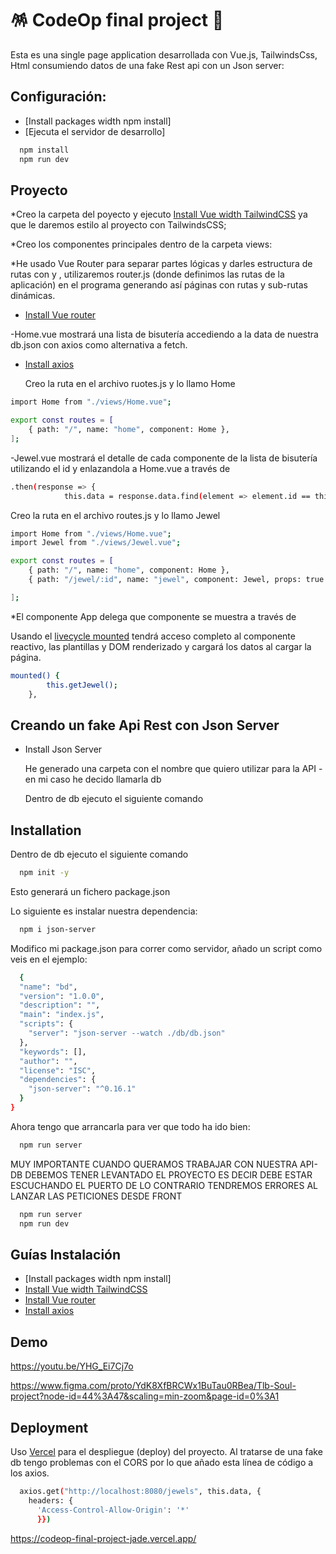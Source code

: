 
# 🪅 CodeOp final project 🎉

Esta es una single page application desarrollada con Vue.js, TailwindsCss, Html consumiendo datos de una fake Rest api con un Json server:

## Configuración:
- [Install packages width npm install]
- [Ejecuta el servidor de desarrollo]

```bash
  npm install
  npm run dev
```

## Proyecto
*Creo la carpeta del poyecto y ejecuto [Install Vue width TailwindCSS](https://tailwindcss.com/docs/guides/vite) ya que le daremos estilo al proyecto con TailwindsCSS;

*Creo los componentes principales dentro de la carpeta views:

*He usado Vue Router para separar partes lógicas y darles estructura de rutas con <RouterView> y <RouterLink>, utilizaremos router.js (donde definimos las rutas de la aplicación) en el programa generando así páginas con rutas y sub-rutas dinámicas.
- [Install Vue router](https://router.vuejs.org/installation.html)

-Home.vue mostrará una lista de bisutería accediendo a la data de nuestra db.json con axios como alternativa a fetch.
- [Install axios](https://www.npmjs.com/package/vue-axios)

  Creo la ruta en el archivo ruotes.js y lo llamo Home

```bash
import Home from "./views/Home.vue";

export const routes = [
    { path: "/", name: "home", component: Home },
];
```

-Jewel.vue mostrará el detalle de cada componente de la lista de bisutería utilizando el id  y enlazandola a Home.vue a través de <RouterLink>

```bash
.then(response => {
            this.data = response.data.find(element => element.id == this.id)
```

  Creo la ruta en el archivo routes.js y lo llamo Jewel

```bash
import Home from "./views/Home.vue";
import Jewel from "./views/Jewel.vue";

export const routes = [
    { path: "/", name: "home", component: Home },
    { path: "/jewel/:id", name: "jewel", component: Jewel, props: true },

];
```

*El componente App delega que componente se muestra a través de <RouterView>

Usando el [livecycle mounted](https://vuejs.org/guide/essentials/lifecycle.html) tendrá acceso completo al componente reactivo, las plantillas y DOM renderizado y cargará los datos al cargar la página.

```bash
mounted() {
        this.getJewel();
    },
```

## Creando un fake Api Rest con Json Server

- Install Json Server

    He generado una carpeta con el nombre que quiero utilizar para la API - en mi caso he decido llamarla db

    Dentro de db ejecuto el siguiente comando

## Installation

Dentro de db ejecuto el siguiente comando

```bash
  npm init -y
```
    
Esto generará un fichero package.json

Lo siguiente es instalar nuestra dependencia:

```bash
  npm i json-server
```

Modifico mi package.json para correr como servidor, añado un script como veis en el ejemplo:

```bash
  {
  "name": "bd",
  "version": "1.0.0",
  "description": "",
  "main": "index.js",
  "scripts": {
    "server": "json-server --watch ./db/db.json"
  },
  "keywords": [],
  "author": "",
  "license": "ISC",
  "dependencies": {
    "json-server": "^0.16.1"
  }
}
```

Ahora tengo que arrancarla para ver que todo ha ido bien:

```bash
  npm run server
```

MUY IMPORTANTE CUANDO QUERAMOS TRABAJAR CON NUESTRA API-DB DEBEMOS TENER LEVANTADO EL PROYECTO ES DECIR DEBE ESTAR ESCUCHANDO EL PUERTO DE LO CONTRARIO TENDREMOS ERRORES AL LANZAR LAS PETICIONES DESDE FRONT

```bash
  npm run server
  npm run dev
```
## Guías Instalación 
 - [Install packages width npm install]
 - [Install Vue width TailwindCSS](https://tailwindcss.com/docs/guides/vite)
 - [Install Vue router](https://router.vuejs.org/installation.html)
 - [Install axios](https://www.npmjs.com/package/vue-axios)
 
## Demo

https://youtu.be/YHG_Ei7Cj7o

https://www.figma.com/proto/YdK8XfBRCWx1BuTau0RBea/Tlb-Soul-project?node-id=44%3A47&scaling=min-zoom&page-id=0%3A1


## Deployment

Uso [Vercel](https://vercel.com) para el despliegue (deploy) del proyecto. Al tratarse de una fake db tengo problemas con el CORS por lo que añado esta línea de código a los axios.


```bash
  axios.get("http://localhost:8080/jewels", this.data, {
	headers: {
	  'Access-Control-Allow-Origin': '*'
	  }})
```
https://codeop-final-project-jade.vercel.app/



